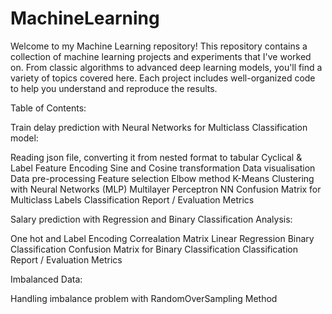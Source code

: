 # MachineLearning
Welcome to my Machine Learning repository!
This repository contains a collection of machine learning projects and experiments that I've worked on. From classic algorithms to advanced deep learning models, you'll find a variety of topics covered here. Each project includes well-organized code to help you understand and reproduce the results.

Table of Contents:

Train delay prediction with Neural Networks for Multiclass Classification model:

Reading json file, converting it from nested format to tabular
Cyclical & Label Feature Encoding
Sine and Cosine transformation
Data visualisation
Data pre-processing
Feature selection
Elbow method
K-Means Clustering with Neural Networks (MLP)
Multilayer Perceptron NN
Confusion Matrix for Multiclass Labels
Classification Report / Evaluation Metrics
   
Salary prediction with Regression and Binary Classification Analysis:

One hot and Label Encoding
Correalation Matrix
Linear Regression
Binary Classification
Confusion Matrix for Binary Classification
Classification Report / Evaluation Metrics

Imbalanced Data:

Handling imbalance problem with RandomOverSampling Method
   
   
   
   
   
   
